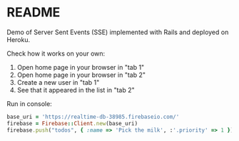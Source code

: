 # README

Demo of Server Sent Events (SSE) implemented with Rails and deployed on Heroku.

Check how it works on your own:
1. Open home page in your browser in "tab 1"
2. Open home page in your browser in "tab 2"
3. Create a new user in "tab 1"
4. See that it appeared in the list in "tab 2"


Run in console:

```ruby
base_uri = 'https://realtime-db-38985.firebaseio.com/'
firebase = Firebase::Client.new(base_uri)
firebase.push("todos", { :name => 'Pick the milk', :'.priority' => 1 })
```
